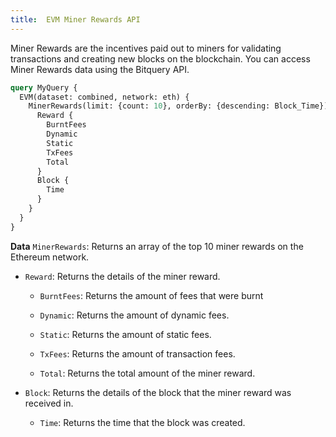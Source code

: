 ```yaml
---
title:  EVM Miner Rewards API
---
```



<head>
<meta name="title" content="EVM Miner Rewards API"/>
<meta name="description" content= "EVM balance API will help get the balance or balance history of any address or smart contract on the EVM blockchain."/>
<meta name="keywords" content="EVM api, EVM balance, EVM balance history, EVM python api, EVM nft api, EVM scan api, EVM matic api, EVM api docs, EVM crypto api, EVM blockchain api,matic network api"/>
<meta name="robots" content="index, follow"/>
<meta http-equiv="Content-Type" content="text/html; charset=utf-8"/>
<meta name="language" content="English"/>

<!-- Open Graph / Facebook -->
<meta property="og:type" content="website" />
<meta property="og:title" content="EVM Miner Rewards API" />
<meta property="og:description" content="EVM balance API will help get the balance or balance history of any address or smart contract on the EVM blockchain." />

<!-- Twitter -->
<meta property="twitter:card" content="summary_large_image" />
<meta property="twitter:title" content="EVM Miner Rewards API" />
<meta property="twitter:description" content="EVM balance API will help get the balance or balance history of any address or smart contract on the EVM blockchain." />
</head>

Miner Rewards are the incentives paid out to miners for validating transactions and creating new blocks on the blockchain. You can access Miner Rewards data using the Bitquery API.

```graphql
query MyQuery {
  EVM(dataset: combined, network: eth) {
    MinerRewards(limit: {count: 10}, orderBy: {descending: Block_Time}) {
      Reward {
        BurntFees
        Dynamic
        Static
        TxFees
        Total
      }
      Block {
        Time
      }
    }
  }
}
```

**Data**
`MinerRewards`: Returns an array of the top 10 miner rewards on the Ethereum network.

- `Reward`: Returns the details of the miner reward.

  - `BurntFees`: Returns the amount of fees that were burnt
  - `Dynamic`: Returns the amount of dynamic fees.
  - `Static`: Returns the amount of static fees.

  - `TxFees`: Returns the amount of transaction fees.
  - `Total`: Returns the total amount of the miner reward.

- `Block`: Returns the details of the block that the miner reward was received in.

  - `Time`: Returns the time that the block was created.
